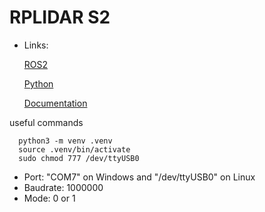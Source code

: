 # RPLIDAR S2

- Links:


    [ROS2](https://github.com/Slamtec/rplidar_ros/blob/ros2/launch/rplidar_s2_launch.py)

    [Python](https://github.com/Hyun-je/pyrplidar)

    [Documentation](http://bucket.download.slamtec.com/ccb3c2fc1e66bb00bd4370e208b670217c8b55fa/LR001_SLAMTEC_rplidar_protocol_v2.1_en.pdf)

useful commands
  
      python3 -m venv .venv
      source .venv/bin/activate
      sudo chmod 777 /dev/ttyUSB0


- Port: "COM7" on Windows and "/dev/ttyUSB0" on Linux
- Baudrate: 1000000
- Mode: 0 or 1
